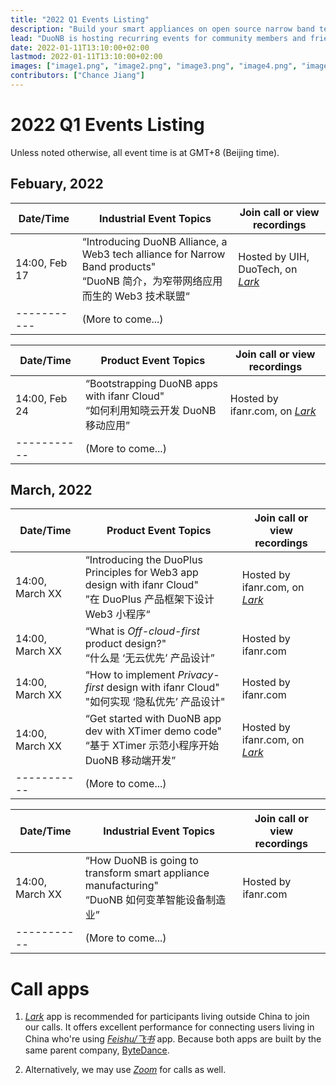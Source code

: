 ```yaml
---
title: "2022 Q1 Events Listing"
description: "Build your smart appliances on open source narrow band technologies."
lead: "DuoNB is hosting recurring events for community members and friends on a regular basis. Stay tuned for upcoming events or track the recordings for the past events."
date: 2022-01-11T13:10:00+02:00
lastmod: 2022-01-11T13:10:00+02:00
images: ["image1.png", "image2.png", "image3.png", "image4.png", "image5.png", "image6.png", "image7.png", "image8.png", "image9.png"]
contributors: ["Chance Jiang"]
---
```


# 2022 Q1 Events Listing

Unless noted otherwise, all event time is at GMT+8 (Beijing time).

## Febuary, 2022
| Date/Time | Industrial Event Topics | Join call or view recordings |
| ----------- | ----------- | ----------- |
| 14:00, Feb 17 | “Introducing DuoNB Alliance, a Web3 tech alliance for Narrow Band products"</br>“DuoNB 简介，为窄带网络应用而生的 Web3 技术联盟“ | Hosted by UIH, DuoTech, on [*Lark*](https://larksuite.com) |
| -----------| (More to come...) | 

| Date/Time | Product Event Topics | Join call or view recordings |
| ----------- | ----------- | ----------- |
| 14:00, Feb 24 | “Bootstrapping DuoNB apps with ifanr Cloud" </br>“如何利用知晓云开发 DuoNB 移动应用” | Hosted by ifanr.com, on [*Lark*](https://larksuite.com) |
| -----------| (More to come...) | 



## March, 2022
| Date/Time | Product Event Topics | Join call or view recordings |
| ----------- | ----------- | ----------- |
| 14:00,  March XX | “Introducing the DuoPlus Principles for Web3 app design with ifanr Cloud" </br> ”在 DuoPlus 产品框架下设计 Web3 小程序“ | Hosted by ifanr.com, on [*Lark*](https://larksuite.com) |
| 14:00, March XX | “What is *Off-cloud-first* product design?" </br> “什么是 ‘无云优先’ 产品设计” | Hosted by ifanr.com |
| 14:00, March XX | “How to implement *Privacy-first* design with ifanr Cloud" </br> "如何实现 ‘隐私优先’ 产品设计" | Hosted by ifanr.com |
| 14:00, March XX | “Get started with DuoNB app dev with XTimer demo code" </br> “基于 XTimer 示范小程序开始 DuoNB 移动端开发” | Hosted by ifanr.com, on [*Lark*](https://larksuite.com) |
| -----------| (More to come...) | 

| Date/Time | Industrial Event Topics | Join call or view recordings |
| ----------- | ----------- | ----------- |
| 14:00, March XX | “How DuoNB is going to transform smart appliance manufacturing" </br> “DuoNB 如何变革智能设备制造业” | Hosted by ifanr.com |
| -----------| (More to come...) | 


# Call apps

1. [*Lark*](https://larksuite.com) app is recommended for participants living outside China to join our calls. It offers excellent performance for connecting users living in China who're using [*Feishu/飞书*](https://feishu.cn) app. Because both apps are built by the same parent company, [ByteDance](https://www.bytedance.com).

2. Alternatively, we may use [*Zoom*](https://zoom.us) for calls as well.
